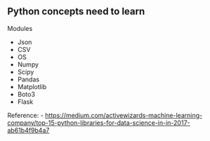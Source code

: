 ## Python concepts need to learn


Modules
  - Json
  - CSV
  - OS
  - Numpy
  - Scipy
  - Pandas
  - Matplotlib
  - Boto3
  - Flask
  
  
  Reference: 
    - https://medium.com/activewizards-machine-learning-company/top-15-python-libraries-for-data-science-in-in-2017-ab61b4f9b4a7
